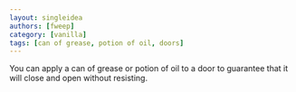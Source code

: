 ```yaml
---
layout: singleidea
authors: [fweep]
category: [vanilla]
tags: [can of grease, potion of oil, doors]
---
```

You can apply a can of grease or potion of oil to a door to guarantee that it will close and open without resisting.
